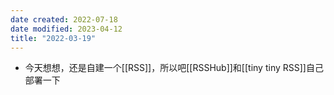 ```yaml
---
date created: 2022-07-18
date modified: 2023-04-12
title: "2022-03-19"
---
```

- 今天想想，还是自建一个[[RSS]]，所以吧[[RSSHub]]和[[tiny tiny RSS]]自己部署一下
